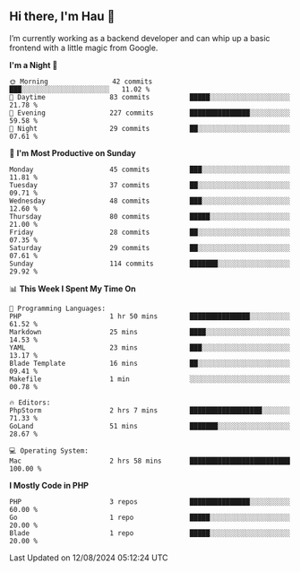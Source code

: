 ## Hi there, I'm Hau 👋
I’m currently working as a backend developer and can whip up a basic frontend with a little magic from Google. 

<!--START_SECTION:waka-->
**I'm a Night 🦉** 

```text
🌞 Morning                42 commits          ███░░░░░░░░░░░░░░░░░░░░░░   11.02 % 
🌆 Daytime                83 commits          █████░░░░░░░░░░░░░░░░░░░░   21.78 % 
🌃 Evening                227 commits         ███████████████░░░░░░░░░░   59.58 % 
🌙 Night                  29 commits          ██░░░░░░░░░░░░░░░░░░░░░░░   07.61 % 
```
📅 **I'm Most Productive on Sunday** 

```text
Monday                   45 commits          ███░░░░░░░░░░░░░░░░░░░░░░   11.81 % 
Tuesday                  37 commits          ██░░░░░░░░░░░░░░░░░░░░░░░   09.71 % 
Wednesday                48 commits          ███░░░░░░░░░░░░░░░░░░░░░░   12.60 % 
Thursday                 80 commits          █████░░░░░░░░░░░░░░░░░░░░   21.00 % 
Friday                   28 commits          ██░░░░░░░░░░░░░░░░░░░░░░░   07.35 % 
Saturday                 29 commits          ██░░░░░░░░░░░░░░░░░░░░░░░   07.61 % 
Sunday                   114 commits         ███████░░░░░░░░░░░░░░░░░░   29.92 % 
```


📊 **This Week I Spent My Time On** 

```text
💬 Programming Languages: 
PHP                      1 hr 50 mins        ███████████████░░░░░░░░░░   61.52 % 
Markdown                 25 mins             ████░░░░░░░░░░░░░░░░░░░░░   14.53 % 
YAML                     23 mins             ███░░░░░░░░░░░░░░░░░░░░░░   13.17 % 
Blade Template           16 mins             ██░░░░░░░░░░░░░░░░░░░░░░░   09.41 % 
Makefile                 1 min               ░░░░░░░░░░░░░░░░░░░░░░░░░   00.78 % 

🔥 Editors: 
PhpStorm                 2 hrs 7 mins        ██████████████████░░░░░░░   71.33 % 
GoLand                   51 mins             ███████░░░░░░░░░░░░░░░░░░   28.67 % 

💻 Operating System: 
Mac                      2 hrs 58 mins       █████████████████████████   100.00 % 
```

**I Mostly Code in PHP** 

```text
PHP                      3 repos             ███████████████░░░░░░░░░░   60.00 % 
Go                       1 repo              █████░░░░░░░░░░░░░░░░░░░░   20.00 % 
Blade                    1 repo              █████░░░░░░░░░░░░░░░░░░░░   20.00 % 
```




 Last Updated on 12/08/2024 05:12:24 UTC
<!--END_SECTION:waka-->
